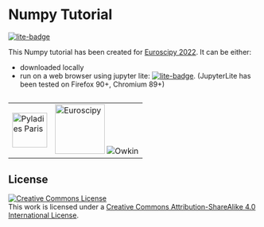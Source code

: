 # Numpy Tutorial

[![lite-badge](https://jupyterlite.rtfd.io/en/latest/_static/badge.svg)](https://maikia.github.io/numpy-demo/lab/index.html)

This Numpy tutorial has been created for [Euroscipy 2022](https://www.euroscipy.org/2022/).
It can be either:

- downloaded locally
- run on a web browser using jupyter lite:
  [![lite-badge](https://jupyterlite.rtfd.io/en/latest/_static/badge.svg)](https://maikia.github.io/numpy-demo/lab/index.html).
  (JupyterLite has been tested on Firefox 90+, Chromium 89+)

##

<table width="100%">
<tr><td><img src="https://github.com/maikia/numpy-demo/blob/caa745a67d1f24d1b70278b022a8e95ac6dbc514/images/logo-meetup3.png" alt="Pyladies Paris"  height="70" /></td>
<td><img src="https://github.com/maikia/numpy-demo/blob/caa745a67d1f24d1b70278b022a8e95ac6dbc514/images/logo-euroscipy.png" alt="Euroscipy" height="100 /></td>
<td width="30%><picture>
  <source media="(prefers-color-scheme: dark)" srcset="https://github.com/maikia/numpy-demo/blob/caa745a67d1f24d1b70278b022a8e95ac6dbc514/images/Owkin_Logo_White.png">
  <source media="(prefers-color-scheme: light)" srcset="https://github.com/maikia/numpy-demo/blob/caa745a67d1f24d1b70278b022a8e95ac6dbc514/images/Owkin_Logo_Black.png">
  <img alt="Owkin" src="https://github.com/maikia/numpy-demo/blob/caa745a67d1f24d1b70278b022a8e95ac6dbc514/images/Owkin_Logo_Black.png">
</picture>
</td>
</table>

## License

<a rel="license" href="http://creativecommons.org/licenses/by-sa/4.0/"><img alt="Creative Commons License" style="border-width:0" src="https://i.creativecommons.org/l/by-sa/4.0/80x15.png" /></a><br />This work is licensed under a <a rel="license" href="http://creativecommons.org/licenses/by-sa/4.0/">Creative Commons Attribution-ShareAlike 4.0 International License</a>.
